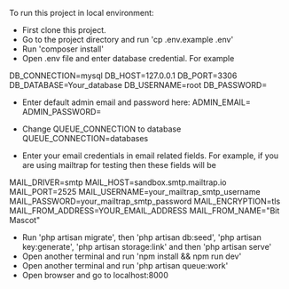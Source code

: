 To run this project in local environment:

* First clone this project.
* Go to the project directory and run 'cp .env.example .env'
* Run 'composer install'
* Open .env file and enter database credential. For example

DB_CONNECTION=mysql
DB_HOST=127.0.0.1
DB_PORT=3306
DB_DATABASE=Your_database
DB_USERNAME=root
DB_PASSWORD=

* Enter default admin email and password here:
ADMIN_EMAIL=
ADMIN_PASSWORD=

* Change QUEUE_CONNECTION to database
QUEUE_CONNECTION=databases

* Enter your email credentials in email related fields. For example, if you are using mailtrap for testing then these fields will be

MAIL_DRIVER=smtp
MAIL_HOST=sandbox.smtp.mailtrap.io
MAIL_PORT=2525
MAIL_USERNAME=your_mailtrap_smtp_username
MAIL_PASSWORD=your_mailtrap_smtp_password
MAIL_ENCRYPTION=tls
MAIL_FROM_ADDRESS=YOUR_EMAIL_ADDRESS
MAIL_FROM_NAME="Bit Mascot"

* Run 'php artisan migrate', then 'php artisan db:seed', 'php artisan key:generate', 'php artisan storage:link' and then 'php artisan serve'
* Open another terminal and run 'npm install && npm run dev'
* Open another terminal and run 'php artisan queue:work'
* Open browser and go to localhost:8000